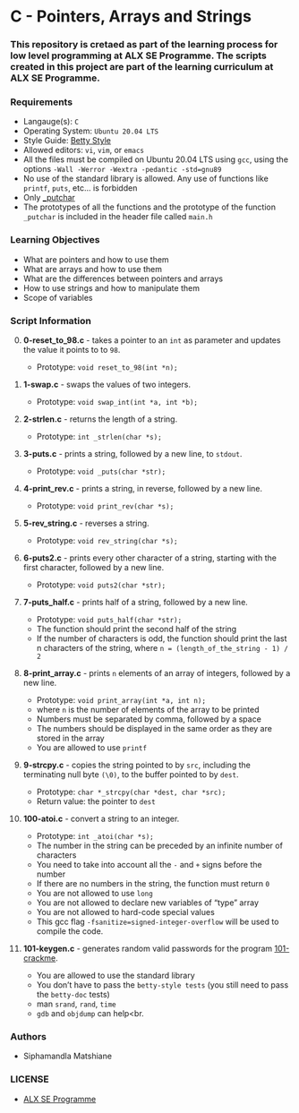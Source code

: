 # C - Pointers, Arrays and Strings

### This repository is cretaed as part of the learning process for low level programming at ALX SE Programme. The scripts created in this project are part of the learning curriculum at ALX SE Programme.

### Requirements
* Langauge(s): `C`
* Operating System: `Ubuntu 20.04 LTS`
* Style Guide: <a href="https://intranet.alxswe.com/rltoken/wQ4sMfsWfxvyfN67Sc11zA">Betty Style</a>
* Allowed editors: `vi`, `vim`, or `emacs`
* All the files must be compiled on Ubuntu 20.04 LTS using `gcc`, using the options `-Wall -Werror -Wextra -pedantic -std=gnu89`
* No use of the standard library is allowed. Any use of functions like `printf`, `puts`, etc… is forbidden
* Only <a href="https://github.com/holbertonschool/_putchar.c/blob/master/_putchar.c">_putchar</a>
* The prototypes of all the functions and the prototype of the function `_putchar` is included in the header file called `main.h`

### Learning Objectives
* What are pointers and how to use them
* What are arrays and how to use them
* What are the differences between pointers and arrays
* How to use strings and how to manipulate them
* Scope of variables

### Script Information
0. **0-reset_to_98.c** - takes a pointer to an `int` as parameter and updates the value it points to to `98`.
    * Prototype: `void reset_to_98(int *n);`<br>

1. **1-swap.c** - swaps the values of two integers.
    * Prototype: `void swap_int(int *a, int *b);`<br>

2. **2-strlen.c** - returns the length of a string.
    * Prototype: `int _strlen(char *s);`<br>

3. **3-puts.c** - prints a string, followed by a new line, to `stdout`.
    * Prototype: `void _puts(char *str);`<br>

4. **4-print_rev.c** - prints a string, in reverse, followed by a new line.
    * Prototype: `void print_rev(char *s);`<br>

5. **5-rev_string.c** - reverses a string.
    * Prototype: `void rev_string(char *s);`<br>

6. **6-puts2.c** - prints every other character of a string, starting with the first character, followed by a new line.
    * Prototype: `void puts2(char *str);`<br>

7. **7-puts_half.c** - prints half of a string, followed by a new line.
    * Prototype: `void puts_half(char *str);`
    * The function should print the second half of the string
    * If the number of characters is odd, the function should print the last n characters of the string, where `n = (length_of_the_string - 1) / 2`<br>

8. **8-print_array.c** - prints `n` elements of an array of integers, followed by a new line.
    * Prototype: `void print_array(int *a, int n);`
    * where `n` is the number of elements of the array to be printed
    * Numbers must be separated by comma, followed by a space
    * The numbers should be displayed in the same order as they are stored in the array
    * You are allowed to use `printf`<br>

9. **9-strcpy.c** - copies the string pointed to by `src`, including the terminating null byte `(\0)`, to the buffer pointed to by `dest`.
    * Prototype: `char *_strcpy(char *dest, char *src);`
    * Return value: the pointer to `dest`<br>

10. **100-atoi.c** - convert a string to an integer.
    * Prototype: `int _atoi(char *s);`
    * The number in the string can be preceded by an infinite number of characters
    * You need to take into account all the `-` and `+` signs before the number
    * If there are no numbers in the string, the function must return `0`
    * You are not allowed to use `long`
    * You are not allowed to declare new variables of “type” array
    * You are not allowed to hard-code special values
    * This gcc flag `-fsanitize=signed-integer-overflow` will be used to compile the code.<br>

11. **101-keygen.c** - generates random valid passwords for the program <a href="https://github.com/holbertonschool/0x04.c">101-crackme</a>.
    * You are allowed to use the standard library
    * You don’t have to pass the `betty-style tests` (you still need to pass the `betty-doc` tests)
    * man `srand`, `rand`, `time`
    * `gdb` and `objdump` can help<br.

### Authors
* Siphamandla Matshiane

### LICENSE
* <a href="https://www.holbertonschool.com/">ALX SE Programme</a>
